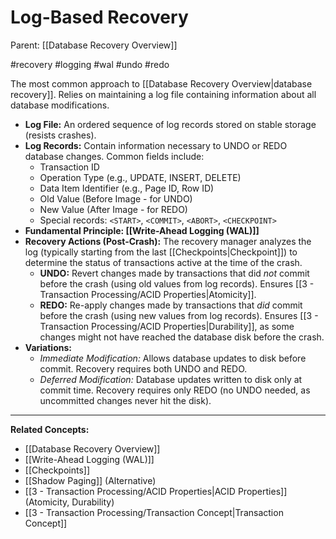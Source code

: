 # Log-Based Recovery

Parent: [[Database Recovery Overview]]

#recovery #logging #wal #undo #redo

The most common approach to [[Database Recovery Overview|database recovery]]. Relies on maintaining a log file containing information about all database modifications.

*   **Log File:** An ordered sequence of log records stored on stable storage (resists crashes).
*   **Log Records:** Contain information necessary to UNDO or REDO database changes. Common fields include:
    *   Transaction ID
    *   Operation Type (e.g., UPDATE, INSERT, DELETE)
    *   Data Item Identifier (e.g., Page ID, Row ID)
    *   Old Value (Before Image - for UNDO)
    *   New Value (After Image - for REDO)
    *   Special records: `<START>`, `<COMMIT>`, `<ABORT>`, `<CHECKPOINT>`
*   **Fundamental Principle: [[Write-Ahead Logging (WAL)]]**
*   **Recovery Actions (Post-Crash):** The recovery manager analyzes the log (typically starting from the last [[Checkpoints|Checkpoint]]) to determine the status of transactions active at the time of the crash.
    *   **UNDO:** Revert changes made by transactions that did *not* commit before the crash (using old values from log records). Ensures [[3 - Transaction Processing/ACID Properties|Atomicity]].
    *   **REDO:** Re-apply changes made by transactions that *did* commit before the crash (using new values from log records). Ensures [[3 - Transaction Processing/ACID Properties|Durability]], as some changes might not have reached the database disk before the crash.
*   **Variations:**
    *   *Immediate Modification:* Allows database updates to disk before commit. Recovery requires both UNDO and REDO.
    *   *Deferred Modification:* Database updates written to disk only at commit time. Recovery requires only REDO (no UNDO needed, as uncommitted changes never hit the disk).

---
**Related Concepts:**
*   [[Database Recovery Overview]]
*   [[Write-Ahead Logging (WAL)]]
*   [[Checkpoints]]
*   [[Shadow Paging]] (Alternative)
*   [[3 - Transaction Processing/ACID Properties|ACID Properties]] (Atomicity, Durability)
*   [[3 - Transaction Processing/Transaction Concept|Transaction Concept]] 